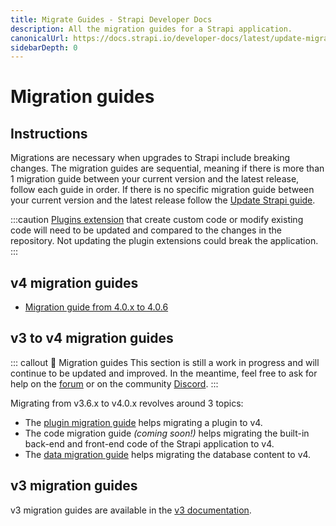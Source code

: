 ```yaml
---
title: Migrate Guides - Strapi Developer Docs
description: All the migration guides for a Strapi application.
canonicalUrl: https://docs.strapi.io/developer-docs/latest/update-migration-guides/migration-guides.html
sidebarDepth: 0
---
```


# Migration guides

## Instructions

Migrations are necessary when upgrades to Strapi include breaking changes. The migration guides are sequential, meaning if there is more than 1 migration guide between your current version and the latest release, follow each guide in order. If there is no specific migration guide between your current version and the latest release follow the [Update Strapi guide](update-version.md).

:::caution
 [Plugins extension](/developer-docs/latest/plugins/users-permissions.md) that create custom code or modify existing code will need to be updated and compared to the changes in the repository. Not updating the plugin extensions could break the application.
:::

<!--**Example**

If you were to upgrade your version from `3.2.3` to `3.6.1`, you would have to follow the following guides:

1. Migration guide from 3.2.3 to 3.2.4.
2. Migration guide from 3.2.5 to 3.3.0.
3. Migration guide from 3.3.x to 3.4.0.
4. Migration guide from 3.4.x to 3.4.4.
5. [Update Strapi guide.](update-version.md)-->

## v4 migration guides

- [Migration guide from 4.0.x to 4.0.6](migration-guides/v4/migration-guide-4.0.x-to4.0.6.md)

## v3 to v4 migration guides

::: callout 🚧  Migration guides
This section is still a work in progress and will continue to be updated and improved. In the meantime, feel free to ask for help on the [forum](https://forum.strapi.io/) or on the community [Discord](https://discord.strapi.io).
:::

Migrating from v3.6.x to v4.0.x revolves around 3 topics:

- The [plugin migration guide](/developer-docs/latest/update-migration-guides/migration-guides/v4/plugin-migration.md) helps migrating a plugin to v4.
- The code migration guide _(coming soon!)_ helps migrating the built-in back-end and front-end code of the Strapi application to v4.
- The [data migration guide](/developer-docs/latest/update-migration-guides/migration-guides/v4/data-migration.md) helps migrating the database content to v4.

## v3 migration guides

v3 migration guides are available in the [v3 documentation](https://docs-v3.strapi.io/developer-docs/latest/update-migration-guides/migration-guides.html#v3-guides).
